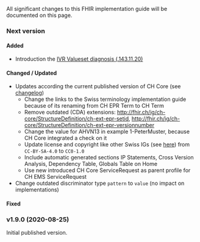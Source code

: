 All significant changes to this FHIR implementation guide will be documented on this page.  

### Next version

#### Added
* Introduction the [IVR Valueset diagnosis (.143.11.20)](ValueSet-IVR-VS-diagnosis.html)

#### Changed / Updated
* Updates according the current published version of CH Core (see [changelog](https://fhir.ch/ig/ch-core/changelog.html))
   * Change the links to the Swiss terminology implementation guide because of its renaming from CH EPR Term to CH Term
   * Remove outdated (CDA) extensions: http://fhir.ch/ig/ch-core/StructureDefinition/ch-ext-epr-setid, http://fhir.ch/ig/ch-core/StructureDefinition/ch-ext-epr-versionnumber
   * Change the value for AHVN13 in example 1-PeterMuster, because CH Core integrated a check on it
   * Update license and copyright like other Swiss IGs (see [here](https://github.com/hl7ch/ch-core/issues/226)) from `CC-BY-SA-4.0` to `CC0-1.0`
   * Include automatic generated sections IP Statements, Cross Version Analysis, Dependency Table, Globals Table on Home
   * Use new introduced CH Core ServiceRequest as parent profile for CH EMS ServiceRequest
* Change outdated discriminator type `pattern` to `value` (no impact on implementations)   

#### Fixed

### v1.9.0 (2020-08-25)
Initial published version.
